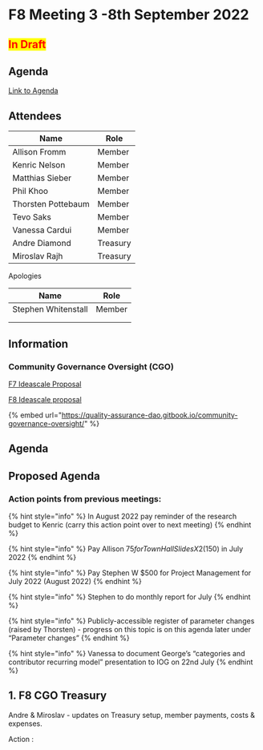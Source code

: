 # F8 Meeting 3 -8th September 2022

## <mark style="color:red;">In Draft</mark>

## Agenda

[Link to Agenda](https://docs.google.com/document/d/1ZIYLJyR\_UL0YNx8ly5HChsN0OWEuyMw83fwLcusLAp4/edit?usp=sharing)

## Attendees

| Name               | Role     |
| ------------------ | -------- |
| Allison Fromm      | Member   |
| Kenric Nelson      | Member   |
| Matthias Sieber    | Member   |
| Phil Khoo          | Member   |
| Thorsten Pottebaum | Member   |
| Tevo Saks          | Member   |
| Vanessa Cardui     | Member   |
| Andre Diamond      | Treasury |
| Miroslav Rajh      | Treasury |

Apologies

| Name                | Role   |
| ------------------- | ------ |
| Stephen Whitenstall | Member |
|                     |        |
|                     |        |



## Information

### Community Governance Oversight (CGO)

[F7 Ideascale Proposal](https://cardano.ideascale.com/c/idea/383517)

[F8 Ideascale proposal](https://cardano.ideascale.com/c/idea/398225)

{% embed url="https://quality-assurance-dao.gitbook.io/community-governance-oversight/" %}

## Agenda

## Proposed Agenda <a href="#docs-internal-guid-c33d3c76-7fff-1b87-a100-a158d4f0612c" id="docs-internal-guid-c33d3c76-7fff-1b87-a100-a158d4f0612c"></a>

### Action points from previous meetings:

{% hint style="info" %}
In August 2022 pay reminder of the research budget to Kenric (carry this action point over to next meeting)
{% endhint %}

{% hint style="info" %}
Pay Allison $75 for Town Hall Slides X 2 ($150) in July 2022
{% endhint %}

{% hint style="info" %}
Pay Stephen W $500 for Project Management for July 2022 (August 2022)
{% endhint %}

{% hint style="info" %}
Stephen to do monthly report for July
{% endhint %}

{% hint style="info" %}
Publicly-accessible register of parameter changes (raised by Thorsten) - progress on this topic is on this agenda later under “Parameter changes”
{% endhint %}

{% hint style="info" %}
Vanessa to document George’s “categories and contributor recurring model” presentation to IOG on 22nd July
{% endhint %}

## 1. F8 CGO Treasury

Andre & Miroslav - updates on Treasury setup, member payments, costs & expenses.

Action :&#x20;
